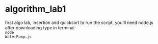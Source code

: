 # algorithm_lab1
first algo lab, insertion and quicksort
to run the script, you'll need node.js
after downloading type in terminal: <br>
<code>node WaterPump.js</code>
